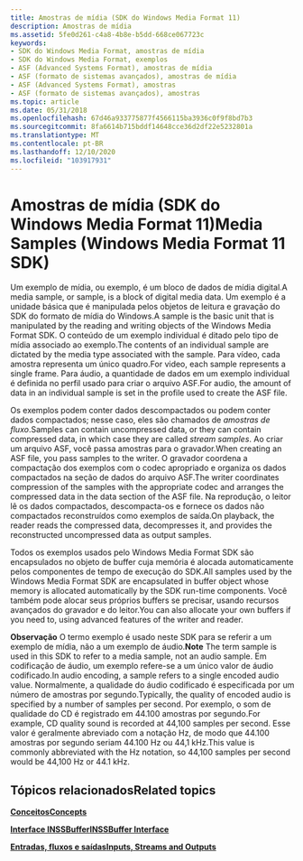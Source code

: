 ```yaml
---
title: Amostras de mídia (SDK do Windows Media Format 11)
description: Amostras de mídia
ms.assetid: 5fe0d261-c4a8-4b8e-b5dd-668ce067723c
keywords:
- SDK do Windows Media Format, amostras de mídia
- SDK do Windows Media Format, exemplos
- ASF (Advanced Systems Format), amostras de mídia
- ASF (formato de sistemas avançados), amostras de mídia
- ASF (Advanced Systems Format), amostras
- ASF (formato de sistemas avançados), amostras
ms.topic: article
ms.date: 05/31/2018
ms.openlocfilehash: 67d46a933775877f4566115ba3936c0f9f8bd7b3
ms.sourcegitcommit: 8fa6614b715bddf14648cce36d2df22e5232801a
ms.translationtype: MT
ms.contentlocale: pt-BR
ms.lasthandoff: 12/10/2020
ms.locfileid: "103917931"
---
```

# <a name="media-samples-windows-media-format-11-sdk"></a><span data-ttu-id="a2750-109">Amostras de mídia (SDK do Windows Media Format 11)</span><span class="sxs-lookup"><span data-stu-id="a2750-109">Media Samples (Windows Media Format 11 SDK)</span></span>

<span data-ttu-id="a2750-110">Um exemplo de mídia, ou exemplo, é um bloco de dados de mídia digital.</span><span class="sxs-lookup"><span data-stu-id="a2750-110">A media sample, or sample, is a block of digital media data.</span></span> <span data-ttu-id="a2750-111">Um exemplo é a unidade básica que é manipulada pelos objetos de leitura e gravação do SDK do formato de mídia do Windows.</span><span class="sxs-lookup"><span data-stu-id="a2750-111">A sample is the basic unit that is manipulated by the reading and writing objects of the Windows Media Format SDK.</span></span> <span data-ttu-id="a2750-112">O conteúdo de um exemplo individual é ditado pelo tipo de mídia associado ao exemplo.</span><span class="sxs-lookup"><span data-stu-id="a2750-112">The contents of an individual sample are dictated by the media type associated with the sample.</span></span> <span data-ttu-id="a2750-113">Para vídeo, cada amostra representa um único quadro.</span><span class="sxs-lookup"><span data-stu-id="a2750-113">For video, each sample represents a single frame.</span></span> <span data-ttu-id="a2750-114">Para áudio, a quantidade de dados em um exemplo individual é definida no perfil usado para criar o arquivo ASF.</span><span class="sxs-lookup"><span data-stu-id="a2750-114">For audio, the amount of data in an individual sample is set in the profile used to create the ASF file.</span></span>

<span data-ttu-id="a2750-115">Os exemplos podem conter dados descompactados ou podem conter dados compactados; nesse caso, eles são chamados de *amostras de fluxo*.</span><span class="sxs-lookup"><span data-stu-id="a2750-115">Samples can contain uncompressed data, or they can contain compressed data, in which case they are called *stream samples*.</span></span> <span data-ttu-id="a2750-116">Ao criar um arquivo ASF, você passa amostras para o gravador.</span><span class="sxs-lookup"><span data-stu-id="a2750-116">When creating an ASF file, you pass samples to the writer.</span></span> <span data-ttu-id="a2750-117">O gravador coordena a compactação dos exemplos com o codec apropriado e organiza os dados compactados na seção de dados do arquivo ASF.</span><span class="sxs-lookup"><span data-stu-id="a2750-117">The writer coordinates compression of the samples with the appropriate codec and arranges the compressed data in the data section of the ASF file.</span></span> <span data-ttu-id="a2750-118">Na reprodução, o leitor lê os dados compactados, descompacta-os e fornece os dados não compactados reconstruídos como exemplos de saída.</span><span class="sxs-lookup"><span data-stu-id="a2750-118">On playback, the reader reads the compressed data, decompresses it, and provides the reconstructed uncompressed data as output samples.</span></span>

<span data-ttu-id="a2750-119">Todos os exemplos usados pelo Windows Media Format SDK são encapsulados no objeto de buffer cuja memória é alocada automaticamente pelos componentes de tempo de execução do SDK.</span><span class="sxs-lookup"><span data-stu-id="a2750-119">All samples used by the Windows Media Format SDK are encapsulated in buffer object whose memory is allocated automatically by the SDK run-time components.</span></span> <span data-ttu-id="a2750-120">Você também pode alocar seus próprios buffers se precisar, usando recursos avançados do gravador e do leitor.</span><span class="sxs-lookup"><span data-stu-id="a2750-120">You can also allocate your own buffers if you need to, using advanced features of the writer and reader.</span></span>

<span data-ttu-id="a2750-121">**Observação** O termo exemplo é usado neste SDK para se referir a um exemplo de mídia, não a um exemplo de áudio.</span><span class="sxs-lookup"><span data-stu-id="a2750-121">**Note** The term sample is used in this SDK to refer to a media sample, not an audio sample.</span></span> <span data-ttu-id="a2750-122">Em codificação de áudio, um exemplo refere-se a um único valor de áudio codificado.</span><span class="sxs-lookup"><span data-stu-id="a2750-122">In audio encoding, a sample refers to a single encoded audio value.</span></span> <span data-ttu-id="a2750-123">Normalmente, a qualidade do áudio codificado é especificada por um número de amostras por segundo.</span><span class="sxs-lookup"><span data-stu-id="a2750-123">Typically, the quality of encoded audio is specified by a number of samples per second.</span></span> <span data-ttu-id="a2750-124">Por exemplo, o som de qualidade do CD é registrado em 44.100 amostras por segundo.</span><span class="sxs-lookup"><span data-stu-id="a2750-124">For example, CD quality sound is recorded at 44,100 samples per second.</span></span> <span data-ttu-id="a2750-125">Esse valor é geralmente abreviado com a notação Hz, de modo que 44.100 amostras por segundo seriam 44.100 Hz ou 44,1 kHz.</span><span class="sxs-lookup"><span data-stu-id="a2750-125">This value is commonly abbreviated with the Hz notation, so 44,100 samples per second would be 44,100 Hz or 44.1 kHz.</span></span>

## <a name="related-topics"></a><span data-ttu-id="a2750-126">Tópicos relacionados</span><span class="sxs-lookup"><span data-stu-id="a2750-126">Related topics</span></span>

<dl> <dt>

[<span data-ttu-id="a2750-127">**Conceitos**</span><span class="sxs-lookup"><span data-stu-id="a2750-127">**Concepts**</span></span>](concepts.md)
</dt> <dt>

[<span data-ttu-id="a2750-128">**Interface INSSBuffer**</span><span class="sxs-lookup"><span data-stu-id="a2750-128">**INSSBuffer Interface**</span></span>](/previous-versions/windows/desktop/api/wmsbuffer/nn-wmsbuffer-inssbuffer)
</dt> <dt>

[<span data-ttu-id="a2750-129">**Entradas, fluxos e saídas**</span><span class="sxs-lookup"><span data-stu-id="a2750-129">**Inputs, Streams and Outputs**</span></span>](inputs-streams-and-outputs.md)
</dt> </dl>

 

 




